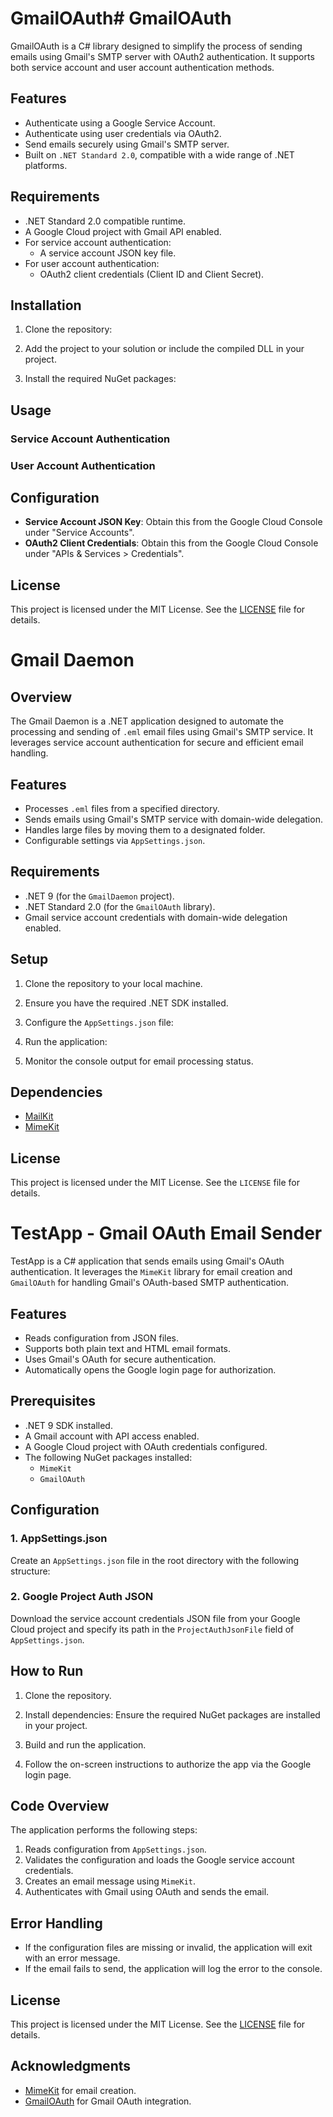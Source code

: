 # GmailOAuth# GmailOAuth

GmailOAuth is a C# library designed to simplify the process of sending emails using Gmail's SMTP server with OAuth2 authentication. It supports both service account and user account authentication methods.

## Features

- Authenticate using a Google Service Account.
- Authenticate using user credentials via OAuth2.
- Send emails securely using Gmail's SMTP server.
- Built on `.NET Standard 2.0`, compatible with a wide range of .NET platforms.

## Requirements

- .NET Standard 2.0 compatible runtime.
- A Google Cloud project with Gmail API enabled.
- For service account authentication:
  - A service account JSON key file.
- For user account authentication:
  - OAuth2 client credentials (Client ID and Client Secret).

## Installation

1. Clone the repository:
2. Add the project to your solution or include the compiled DLL in your project.

3. Install the required NuGet packages:
## Usage

### Service Account Authentication
### User Account Authentication
## Configuration

- **Service Account JSON Key**: Obtain this from the Google Cloud Console under "Service Accounts".
- **OAuth2 Client Credentials**: Obtain this from the Google Cloud Console under "APIs & Services > Credentials".

## License

This project is licensed under the MIT License. See the [LICENSE](LICENSE) file for details.

# Gmail Daemon

## Overview
The Gmail Daemon is a .NET application designed to automate the processing and sending of `.eml` email files using Gmail's SMTP service. It leverages service account authentication for secure and efficient email handling.

## Features
- Processes `.eml` files from a specified directory.
- Sends emails using Gmail's SMTP service with domain-wide delegation.
- Handles large files by moving them to a designated folder.
- Configurable settings via `AppSettings.json`.

## Requirements
- .NET 9 (for the `GmailDaemon` project).
- .NET Standard 2.0 (for the `GmailOAuth` library).
- Gmail service account credentials with domain-wide delegation enabled.

## Setup
1. Clone the repository to your local machine.
2. Ensure you have the required .NET SDK installed.
3. Configure the `AppSettings.json` file:
   

2. Run the application:
   
3. Monitor the console output for email processing status.

## Dependencies
- [MailKit](https://github.com/jstedfast/MailKit)
- [MimeKit](https://github.com/jstedfast/MimeKit)

## License
This project is licensed under the MIT License. See the `LICENSE` file for details.

# TestApp - Gmail OAuth Email Sender

TestApp is a C# application that sends emails using Gmail's OAuth authentication. It leverages the `MimeKit` library for email creation and `GmailOAuth` for handling Gmail's OAuth-based SMTP authentication.

## Features
- Reads configuration from JSON files.
- Supports both plain text and HTML email formats.
- Uses Gmail's OAuth for secure authentication.
- Automatically opens the Google login page for authorization.

## Prerequisites
- .NET 9 SDK installed.
- A Gmail account with API access enabled.
- A Google Cloud project with OAuth credentials configured.
- The following NuGet packages installed:
  - `MimeKit`
  - `GmailOAuth`

## Configuration

### 1. AppSettings.json
Create an `AppSettings.json` file in the root directory with the following structure:


### 2. Google Project Auth JSON
Download the service account credentials JSON file from your Google Cloud project and specify its path in the `ProjectAuthJsonFile` field of `AppSettings.json`.

## How to Run

1. Clone the repository.

2. Install dependencies:
   Ensure the required NuGet packages are installed in your project.

3. Build and run the application.

4. Follow the on-screen instructions to authorize the app via the Google login page.

## Code Overview

The application performs the following steps:
1. Reads configuration from `AppSettings.json`.
2. Validates the configuration and loads the Google service account credentials.
3. Creates an email message using `MimeKit`.
4. Authenticates with Gmail using OAuth and sends the email.

## Error Handling
- If the configuration files are missing or invalid, the application will exit with an error message.
- If the email fails to send, the application will log the error to the console.

## License
This project is licensed under the MIT License. See the [LICENSE](LICENSE) file for details.

## Acknowledgments
- [MimeKit](https://github.com/jstedfast/MimeKit) for email creation.
- [GmailOAuth](https://github.com/your-gmail-oauth-library) for Gmail OAuth integration.
